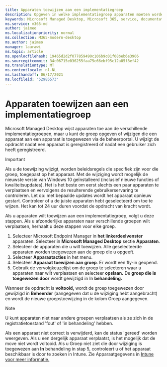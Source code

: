 ```yaml
---
title: Apparaten toewijzen aan een implementatiegroep
description: Opgeven in welke implementatiegroep apparaten moeten worden gebruikt
keywords: Microsoft Managed Desktop, Microsoft 365, service, documentatie
ms.service: m365-md
author: jaimeo
ms.localizationpriority: normal
ms.collection: M365-modern-desktop
ms.author: jaimeo
manager: laurawi
ms.topic: article
ms.openlocfilehash: 19465d2d2f077859490c106b9c01f08beb6e3906
ms.sourcegitcommit: 34c06715e036255faa75c66ebf95c12a85f8ef42
ms.translationtype: MT
ms.contentlocale: nl-NL
ms.lasthandoff: 06/17/2021
ms.locfileid: "52985573"
---
```

# <a name="assign-devices-to-a-deployment-group"></a>Apparaten toewijzen aan een implementatiegroep

Microsoft Managed Desktop wijst apparaten toe aan de verschillende implementatiegroepen, maar u kunt de groep opgeven of wijzigen die een apparaat aan een apparaat is toegewezen via de beheerportal. U wijzigt de opdracht nadat een apparaat is geregistreerd of nadat een gebruiker zich heeft geregistreerd.

> [!IMPORTANT]
> Als u de toewijzing wijzigt, worden beleidsregels die specifiek zijn voor die groep, toegepast op het apparaat. Met de wijziging wordt mogelijk de nieuwste versie van Windows 10 geïnstalleerd (inclusief nieuwe functies of kwaliteitsupdates). Het is het beste om eerst slechts een paar apparaten te verplaatsen en vervolgens de resulterende gebruikerservaring te controleren. Let op: met bepaalde updates wordt het apparaat opnieuw gestart. Controleer of u de juiste apparaten hebt geselecteerd om toe te wijzen. Het kan tot 24 uur duren voordat de opdracht van kracht wordt.

Als u apparaten wilt toewijzen aan een implementatiegroep, volgt u deze stappen. Als u afzonderlijke apparaten naar verschillende groepen wilt verplaatsen, herhaalt u deze stappen voor elke groep.

1. Selecteer Microsoft Endpoint Manager in **het linkerdeelvenster** apparaten. Selecteer in **Microsoft Managed Desktop** sectie **Apparaten**.
2. Selecteer de apparaten die u wilt toewijzen. Alle geselecteerde apparaten worden toegewezen aan de groep die u opgeeft.
3. Selecteer **Apparaatacties** in het menu.
4. Selecteer **Apparaat toewijzen aan groep**. Er wordt een fly-in geopend.
5. Gebruik de vervolgkeuzelijst om de groep te selecteren waar u apparaten naar wilt verplaatsen en selecteer **opslaan.** De **groep die is toegewezen door** wordt gewijzigd in In **behandeling.**

Wanneer de opdracht is **voltooid,** wordt de groep toegewezen door gewijzigd in  **Beheerder** (aangegeven dat u de wijziging hebt aangebracht) en wordt de nieuwe groepstoewijzing in de kolom Groep aangegeven.

> [!NOTE]
> U kunt apparaten niet naar andere groepen verplaatsen als ze zich in de registratietoestand 'fout' of 'in behandeling' hebben.
>
>Als een apparaat niet correct is verwijderd, kan de status 'gereed' worden weergeven. Als u een dergelijk apparaat verplaatst, is het mogelijk dat de move niet wordt voltooid. Als u Groep  niet ziet die door wijziging is toegewezen aan **In** behandeling in stap 5, controleert u of het apparaat beschikbaar is door te zoeken in Intune. Zie Apparaatgegevens in [Intune voor meer informatie.](/mem/intune/remote-actions/device-inventory)